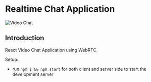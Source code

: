 # Realtime Chat Application

![Video Chat](https://i.imgur.com/eRAFStY.jpg)

## Introduction
React Video Chat Application using WebRTC.

Setup:
- run ```npm i && npm start``` for both client and server side to start the development server